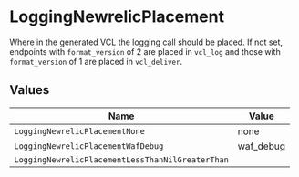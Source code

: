 # LoggingNewrelicPlacement

Where in the generated VCL the logging call should be placed. If not set, endpoints with `format_version` of 2 are placed in `vcl_log` and those with `format_version` of 1 are placed in `vcl_deliver`.



## Values

| Name                                             | Value                                            |
| ------------------------------------------------ | ------------------------------------------------ |
| `LoggingNewrelicPlacementNone`                   | none                                             |
| `LoggingNewrelicPlacementWafDebug`               | waf_debug                                        |
| `LoggingNewrelicPlacementLessThanNilGreaterThan` | <nil>                                            |